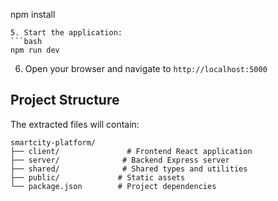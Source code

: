 npm install
```
5. Start the application:
```bash
npm run dev
```
6. Open your browser and navigate to `http://localhost:5000`

## Project Structure

The extracted files will contain:
```
smartcity-platform/
├── client/               # Frontend React application
├── server/              # Backend Express server
├── shared/              # Shared types and utilities
├── public/             # Static assets
└── package.json        # Project dependencies